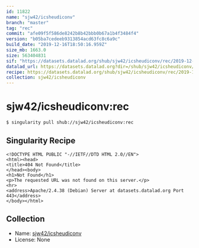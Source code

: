 ```yaml
---
id: 11822
name: "sjw42/icsheudiconv"
branch: "master"
tag: "rec"
commit: "afe09f5f586de8242b8b42bbb0b67a1b4f3484f4"
version: "b05ba7cedeeb9313854acd63fc8c6a9c"
build_date: "2019-12-16T18:50:16.959Z"
size_mb: 1663.0
size: 563404831
sif: "https://datasets.datalad.org/shub/sjw42/icsheudiconv/rec/2019-12-16-afe09f5f-b05ba7ce/b05ba7cedeeb9313854acd63fc8c6a9c.sif"
datalad_url: https://datasets.datalad.org?dir=/shub/sjw42/icsheudiconv/rec/2019-12-16-afe09f5f-b05ba7ce/
recipe: https://datasets.datalad.org/shub/sjw42/icsheudiconv/rec/2019-12-16-afe09f5f-b05ba7ce/Singularity
collection: sjw42/icsheudiconv
---
```


# sjw42/icsheudiconv:rec

```bash
$ singularity pull shub://sjw42/icsheudiconv:rec
```

## Singularity Recipe

```singularity
<!DOCTYPE HTML PUBLIC "-//IETF//DTD HTML 2.0//EN">
<html><head>
<title>404 Not Found</title>
</head><body>
<h1>Not Found</h1>
<p>The requested URL was not found on this server.</p>
<hr>
<address>Apache/2.4.38 (Debian) Server at datasets.datalad.org Port 443</address>
</body></html>
```

## Collection

 - Name: [sjw42/icsheudiconv](https://github.com/sjw42/icsheudiconv)
 - License: None

